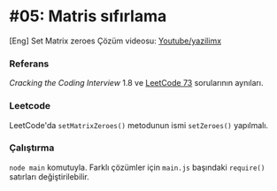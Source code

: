 # #05: Matris sıfırlama

[Eng] Set Matrix zeroes
Çözüm videosu: [Youtube/yazilimx](https://youtu.be/a0YHSnKuhXc)

### Referans

_Cracking the Coding Interview_ 1.8 ve [LeetCode 73](https://leetcode.com/problems/set-matrix-zeroes/) sorularının aynıları.

### Leetcode

LeetCode'da `setMatrixZeroes()` metodunun ismi `setZeroes()` yapılmalı.

### Çalıştırma

`node main` komutuyla. Farklı çözümler için `main.js` başındaki `require()` satırları değiştirilebilir.
